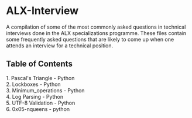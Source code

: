 # ALX-Interview
A compilation of some of the most commonly asked questions in technical interviews done in the ALX specializations programme. These files contain some frequently asked questions that are likely to come up when one attends an interview for a technical position.

<h2>Table of Contents</h2>
1. Pascal's Triangle - Python <br>
2. Lockboxes - Python <br>
3. Minimum_operations - Python <br>
4. Log Parsing - Python <br>
5. UTF-8 Validation - Python <br>
6. 0x05-nqueens - python


